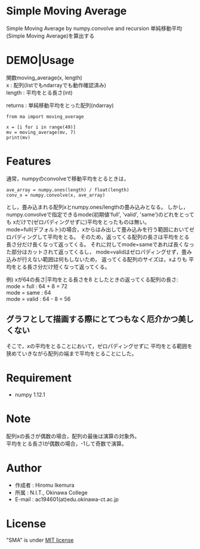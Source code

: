 # Simple Moving Average
Simple Moving Average by numpy.convolve and recursion
単純移動平均(Simple Moving Average)を算出する

# DEMO|Usage
関数moving_average(x, length)  
x : 配列(listでもndarrayでも動作確認済み)  
length : 平均をとる長さ(int)

returns : 単純移動平均をとった配列(ndarray)

~~~python:sample
from ma import moving_average

x = [i for i in range(49)]
mv = moving_average(mv, 7)
print(mv)
~~~

# Features
通常，numpyのconvolveで移動平均をとるときは，

~~~python:by numpy
ave_array = numpy.ones(length) / float(length)
conv_x = numpy.convolve(x, ave_array)
~~~

とし，畳み込まれる配列xとnumpy.ones/lengthの畳み込みとなる。
しかし，numpy.convolveで指定できるmode(初期値'full', 'valid', 'same')のどれをとっても
xだけで(ゼロパディングせずに)平均をとったものは無い。  
mode=full(デフォルト)の場合，xからはみ出して畳み込みを行う範囲においてゼロパディングして平均をとる。
そのため，返ってくる配列の長さは平均をとる長さ分だけ長くなって返ってくる。
それに対してmode=sameであれば長くなった部分はカットされて返ってくるし，
mode=validはゼロパディングせず，畳み込みが行えない範囲は何もしないため，
返ってくる配列のサイズは，xよりも 平均をとる長さ分だけ短くなって返ってくる。

例) xが64の長さ|平均をとる長さを8 としたときの返ってくる配列の長さ:  
mode = full  : 64 + 8 = 72  
mode = same  : 64  
mode = valid : 64 - 8 = 56

## グラフとして描画する際にとてつもなく厄介かつ美しくない

そこで，xの平均をとることにおいて，ゼロパディングせずに
平均をとる範囲を狭めていきながら配列の端まで平均をとることにした。

# Requirement
* numpy 1.12.1

# Note
配列xの長さが偶数の場合，配列の最後は演算の対象外。  
平均をとる長さlが偶数の場合，-1して奇数で演算。

# Author
* 作成者 : Hiromu Ikemura
* 所属 : N.I.T., Okinawa College
* E-mail : ac194601(at)edu.okinawa-ct.ac.jp

# License
"SMA" is under [MIT license](https://en.wikipedia.org/wiki/MIT_License)
